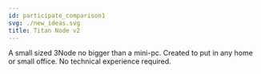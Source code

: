 ```yaml
---
id: participate_comparison1
svg: ./new_ideas.svg
title: Titan Node v2
---
```


A small sized 3Node no bigger than a mini-pc. Created to put in any home or small office. No technical experience required.
